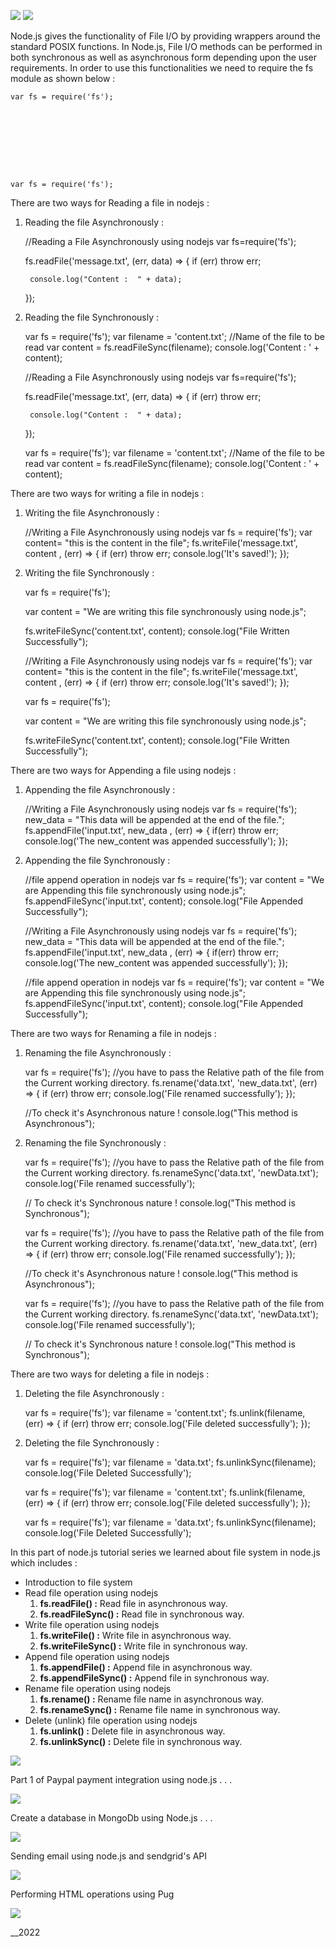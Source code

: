 ![](https://www..com/nodejs-tutorial-day2-filesystem.htmlassets/img/logo.png)
![](https://www..com/nodejs-tutorial-day2-filesystem.htmllibrary/assets/img/30-days.png)

Node.js gives the functionality of File I/O by providing wrappers around the
standard POSIX functions. In Node.js, File I/O methods can be performed in
both synchronous as well as asynchronous form depending upon the user
requirements. In order to use this functionalities we need to require the fs
module as shown below :

    var fs = require('fs');









    var fs = require('fs');



There are two ways for Reading a file in nodejs :

1. Reading the file Asynchronously :


    //Reading a File Asynchronously using nodejs
    var fs=require('fs');

    fs.readFile('message.txt', (err, data) => {
    	if (err)
    		throw err;

    	console.log("Content :  " + data);
    });



2. Reading the file Synchronously :


    var fs = require('fs');
    var filename = 'content.txt'; //Name of the file to be read
    var content = fs.readFileSync(filename);
    console.log('Content : ' + content);









    //Reading a File Asynchronously using nodejs
    var fs=require('fs');

    fs.readFile('message.txt', (err, data) => {
    	if (err)
    		throw err;

    	console.log("Content :  " + data);
    });







    var fs = require('fs');
    var filename = 'content.txt'; //Name of the file to be read
    var content = fs.readFileSync(filename);
    console.log('Content : ' + content);



There are two ways for writing a file in nodejs :

1. Writing the file Asynchronously :


    //Writing a File Asynchronously using nodejs
    var fs =  require('fs');
    var content= "this is the content in the file";
    fs.writeFile('message.txt', content , (err) => {
    	if (err)
    		throw err;
    	console.log('It\'s saved!');
    });



2. Writing the file Synchronously :


    var fs = require('fs');

    var content = "We are writing this file synchronously using node.js";

    fs.writeFileSync('content.txt', content);
    console.log("File Written Successfully");









    //Writing a File Asynchronously using nodejs
    var fs =  require('fs');
    var content= "this is the content in the file";
    fs.writeFile('message.txt', content , (err) => {
    	if (err)
    		throw err;
    	console.log('It\'s saved!');
    });







    var fs = require('fs');

    var content = "We are writing this file synchronously using node.js";

    fs.writeFileSync('content.txt', content);
    console.log("File Written Successfully");



There are two ways for Appending a file using nodejs :

1. Appending the file Asynchronously :


    //Writing a File Asynchronously using nodejs
    var fs = require('fs');
    new_data = "This data will be appended at the end of the file.";
    fs.appendFile('input.txt', new_data , (err) => {
    	if(err)
    		throw err;
    	console.log('The new_content was appended successfully');
    });



2. Appending the file Synchronously :


    //file append operation in nodejs
    var fs = require('fs');
    var content = "We are Appending this file synchronously using node.js";
    fs.appendFileSync('input.txt', content);
    console.log("File Appended Successfully");









    //Writing a File Asynchronously using nodejs
    var fs = require('fs');
    new_data = "This data will be appended at the end of the file.";
    fs.appendFile('input.txt', new_data , (err) => {
    	if(err)
    		throw err;
    	console.log('The new_content was appended successfully');
    });







    //file append operation in nodejs
    var fs = require('fs');
    var content = "We are Appending this file synchronously using node.js";
    fs.appendFileSync('input.txt', content);
    console.log("File Appended Successfully");



There are two ways for Renaming a file in nodejs :

1. Renaming the file Asynchronously :


    var fs = require('fs');
    //you have to pass the Relative path of the file from the Current working directory.
    fs.rename('data.txt', 'new_data.txt', (err) => {
    	if (err)
    		throw err;
    	console.log('File renamed successfully');
    });

    //To check it's Asynchronous nature !
    console.log("This method is Asynchronous");



2. Renaming the file Synchronously :


    var fs =  require('fs');
    //you have to pass the Relative path of the file from the Current working directory.
    fs.renameSync('data.txt', 'newData.txt');
    console.log('File renamed successfully');

    // To check it's Synchronous nature !
    console.log("This method is Synchronous");









    var fs = require('fs');
    //you have to pass the Relative path of the file from the Current working directory.
    fs.rename('data.txt', 'new_data.txt', (err) => {
    	if (err)
    		throw err;
    	console.log('File renamed successfully');
    });

    //To check it's Asynchronous nature !
    console.log("This method is Asynchronous");







    var fs =  require('fs');
    //you have to pass the Relative path of the file from the Current working directory.
    fs.renameSync('data.txt', 'newData.txt');
    console.log('File renamed successfully');

    // To check it's Synchronous nature !
    console.log("This method is Synchronous");



There are two ways for deleting a file in nodejs :

1. Deleting the file Asynchronously :


    var fs = require('fs');
    var filename = 'content.txt';
    fs.unlink(filename, (err) => {
    	if (err)
    		throw err;
    	console.log('File deleted successfully');
    });



2. Deleting the file Synchronously :


    var fs = require('fs');
    var filename = 'data.txt';
    fs.unlinkSync(filename);
    console.log('File Deleted Successfully');









    var fs = require('fs');
    var filename = 'content.txt';
    fs.unlink(filename, (err) => {
    	if (err)
    		throw err;
    	console.log('File deleted successfully');
    });







    var fs = require('fs');
    var filename = 'data.txt';
    fs.unlinkSync(filename);
    console.log('File Deleted Successfully');



In this part of node.js tutorial series we learned about file system in
node.js which includes :

- Introduction to file system
- Read file operation using nodejs
  1. **fs.readFile() :** Read file in asynchronous way.
  2. **fs.readFileSync() :** Read file in synchronous way.
- Write file operation using nodejs
  1. **fs.writeFile() :** Write file in asynchronous way.
  2. **fs.writeFileSync() :** Write file in synchronous way.
- Append file operation using nodejs
  1. **fs.appendFile() :** Append file in asynchronous way.
  2. **fs.appendFileSync() :** Append file in synchronous way.
- Rename file operation using nodejs
  1. **fs.rename() :** Rename file name in asynchronous way.
  2. **fs.renameSync() :** Rename file name in synchronous way.
- Delete (unlink) file operation using nodejs
  1. **fs.unlink() :** Delete file in asynchronous way.
  2. **fs.unlinkSync() :** Delete file in synchronous way.

![](https://www..com/nodejs-tutorial-day2-filesystem.htmlassets/img/Paypal-payment-integration-using-node-part1.png)

Part 1 of Paypal payment integration using node.js . . .

![](https://www..com/nodejs-tutorial-day2-filesystem.htmlassets/img/create-db-mongo-node.png)

Create a database in MongoDb using Node.js . . .

![](https://www..com/nodejs-tutorial-day2-filesystem.htmlassets/img/nodejs-email-sendgrid.png)

Sending email using node.js and sendgrid's API

![](https://www..com/nodejs-tutorial-day2-filesystem.htmlassets/img/pugjs.png)

Performing HTML operations using Pug

[ ](index.html)

![](https://www..com/nodejs-tutorial-day2-filesystem.htmlassets/img/logo.png)

\_\_2022[ ](index.html)
